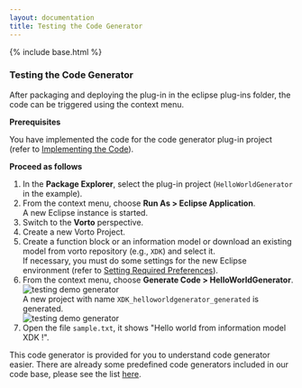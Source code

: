 ```yaml
---
layout: documentation
title: Testing the Code Generator
---
```

{% include base.html %}


### Testing the Code Generator

After packaging and deploying the plug-in in the eclipse plug-ins folder, the code can be triggered using the context menu.

**Prerequisites**

You have implemented the code for the code generator plug-in project (refer to [Implementing the Code](./implementing-code.html)).

**Proceed as follows**

1. In the **Package Explorer**, select the plug-in project (`HelloWorldGenerator` in the example).
2. From the context menu, choose **Run As > Eclipse Application**.  
   A new Eclipse instance is started.
3. Switch to the **Vorto** perspective.
4. Create a new Vorto Project.
5. Create a function block or an information model or download an existing model from vorto repository (e.g., `XDK`) and select it.  
   If necessary, you must do some settings for the new Eclipse environment (refer to [Setting Required Preferences]({{base}}/documentation/vorto-repository/eclipse-vorto-integration/setting-preferences-eclipse.html)).
6. From the context menu, choose **Generate Code > HelloWorldGenerator**.  
   ![testing demo generator]({{base}}/img/documentation/vorto_invoke_HelloWorldGenerator.png)  
   A new project with name `XDK_helloworldgenerator_generated` is generated.  
   ![testing demo generator]({{base}}/img/documentation/vorto_HelloWorldGenerator_result.png)
7. Open the file `sample.txt`, it shows "Hello world from information model XDK !".

This code generator is provided for you to understand code generator easier. There are already some predefined code generators included in our code base, please see the list [here](https://github.com/eclipse/vorto/blob/development/server/generators/Readme.md). 
